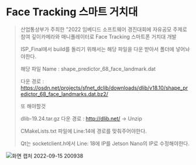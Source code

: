 # Face Tracking 스마트 거치대
> 산업통상부가 주최한 "2022 임베디드 소프트웨어 경진대회에 자유공모 주제로 참여 깊이카메라와 매니퓰레이터로 Face Tracking 스마트폰 거치대 개발
> 
> ISP_Final에서 build를 돌리기 위해서는 해당 파일을 다운 받아서 폴더에 넣어놔야한다.
> 
> 해당 파일 Name : shape_predictor_68_face_landmark.dat
> 
> 다운 경로 : https://osdn.net/projects/sfnet_dclib/downloads/dlib/v18.10/shape_predictor_68_face_landmarks.dat.bz2/
> 
> 또 해야할것
> 
> dlib-19.24.tar.gz 다운 경로 : http://dlib.net/ -> Unzip
> 
> CMakeLists.txt 파일에 Line:14에 경로를 맞춰주어야한다.
> 
> Qt는 socketclient.h에서 Line: 18에 IP를 Jetson Nano의 IP로 수정해야한다.
> 

![화면 캡처 2022-09-15 200938](https://user-images.githubusercontent.com/102636954/190389213-c3578d03-5c9e-411d-9065-a8ffede634c3.png)
